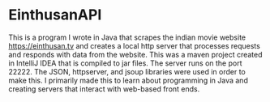 # EinthusanAPI

This is a program I wrote in Java that scrapes the indian movie website https://einthusan.tv and creates a local http server that processes requests and responds with data from the website. This was a maven project created in IntelliJ IDEA that is compiled to jar files. The server runs on the port 22222. 
The JSON, httpserver, and jsoup libraries were used in order to make this.
I primarily made this to learn about programming in Java and creating servers that interact with web-based front ends.

